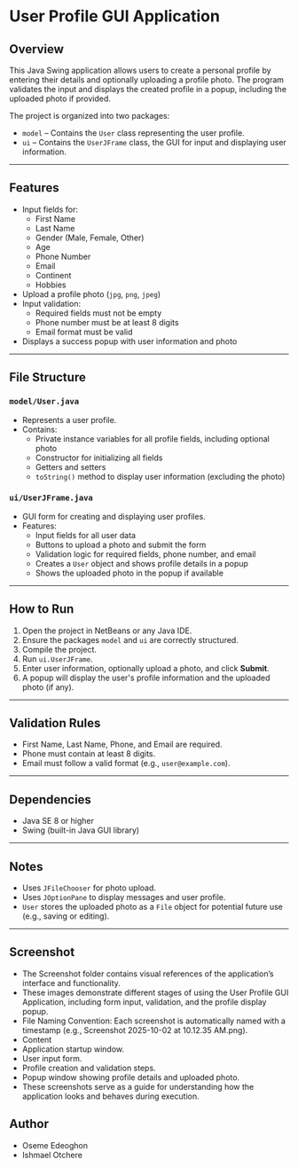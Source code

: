 # User Profile GUI Application

## Overview
This Java Swing application allows users to create a personal profile by entering their details and optionally uploading a profile photo. The program validates the input and displays the created profile in a popup, including the uploaded photo if provided.

The project is organized into two packages:
- `model` – Contains the `User` class representing the user profile.
- `ui` – Contains the `UserJFrame` class, the GUI for input and displaying user information.

---

## Features
- Input fields for:
  - First Name
  - Last Name
  - Gender (Male, Female, Other)
  - Age
  - Phone Number
  - Email
  - Continent
  - Hobbies
- Upload a profile photo (`jpg`, `png`, `jpeg`)
- Input validation:
  - Required fields must not be empty
  - Phone number must be at least 8 digits
  - Email format must be valid
- Displays a success popup with user information and photo

---

## File Structure

### `model/User.java`
- Represents a user profile.
- Contains:
  - Private instance variables for all profile fields, including optional photo
  - Constructor for initializing all fields
  - Getters and setters
  - `toString()` method to display user information (excluding the photo)

### `ui/UserJFrame.java`
- GUI form for creating and displaying user profiles.
- Features:
  - Input fields for all user data
  - Buttons to upload a photo and submit the form
  - Validation logic for required fields, phone number, and email
  - Creates a `User` object and shows profile details in a popup
  - Shows the uploaded photo in the popup if available

---

## How to Run
1. Open the project in NetBeans or any Java IDE.
2. Ensure the packages `model` and `ui` are correctly structured.
3. Compile the project.
4. Run `ui.UserJFrame`.
5. Enter user information, optionally upload a photo, and click **Submit**.
6. A popup will display the user's profile information and the uploaded photo (if any).

---

## Validation Rules
- First Name, Last Name, Phone, and Email are required.
- Phone must contain at least 8 digits.
- Email must follow a valid format (e.g., `user@example.com`).

---

## Dependencies
- Java SE 8 or higher
- Swing (built-in Java GUI library)

---

## Notes
- Uses `JFileChooser` for photo upload.
- Uses `JOptionPane` to display messages and user profile.
- `User` stores the uploaded photo as a `File` object for potential future use (e.g., saving or editing).

---
## Screenshot
- The Screenshot folder contains visual references of the application’s interface and functionality. 
- These images demonstrate different stages of using the User Profile GUI Application, including form input, validation, and the profile display popup.
- File Naming Convention: Each screenshot is automatically named with a timestamp (e.g., Screenshot 2025-10-02 at 10.12.35 AM.png).
- Content
- Application startup window.
- User input form.
- Profile creation and validation steps.
- Popup window showing profile details and uploaded photo.
- These screenshots serve as a guide for understanding how the application looks and behaves during execution.

## Author
- Oseme Edeoghon
- Ishmael Otchere
